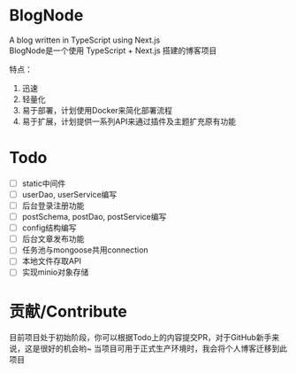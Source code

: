 # BlogNode
A blog written in TypeScript using Next.js  
BlogNode是一个使用 TypeScript + Next.js 搭建的博客项目  

特点：
1. 迅速
2. 轻量化
3. 易于部署，计划使用Docker来简化部署流程
4. 易于扩展，计划提供一系列API来通过插件及主题扩充原有功能

# Todo
- [ ] static中间件
- [ ] userDao, userService编写
- [ ] 后台登录注册功能
- [ ] postSchema, postDao, postService编写
- [ ] config结构编写
- [ ] 后台文章发布功能
- [ ] 任务池与mongoose共用connection
- [ ] 本地文件存取API
- [ ] 实现minio对象存储

# 贡献/Contribute
目前项目处于初始阶段，你可以根据Todo上的内容提交PR，对于GitHub新手来说，这是很好的机会哟~
当项目可用于正式生产环境时，我会将个人博客迁移到此项目  

